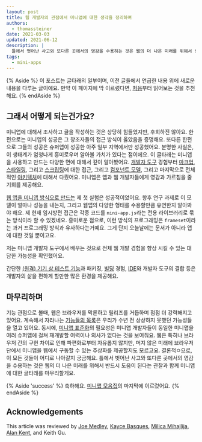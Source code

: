 ```yaml
---
layout: post
title: 웹 개발자의 관점에서 미니앱에 대한 생각을 정리하며
authors:
  - thomassteiner
date: 2021-03-03
updated: 2021-06-12
description: |
  틀에서 벗어난 사고와 또다른 곳에서의 영감을 수용하는 것은 웹의 더 나은 미래를 위해서 반드시 도움이 된다는 관찰과 함께 미니앱에 대한 글타래를 마무리해요.
tags:
  - mini-apps
---
```


{% Aside %}
이 포스트는 글타래의 일부이며, 이전 글들에서 언급한 내용 위에 새로운 내용을 다루는 글이에요.
만약 이 페이지에 막 이르렀다면, [처음](/mini-app-super-apps/)부터 읽어보는 것을 추천해요.
{% endAside %}

## 그래서 어떻게 되는건가요?

미니앱에 대해서 조사하고 글을 작성하는 것은 상당히 힘들었지만, 후회하진 않아요.
한편으로는 미니앱의 성공은 그 창조자들의 접근 방식이 옳았음을 증명해요.
또다른 한편으로 그들의 성공은 슈퍼앱이 성공한 아주 일부 지역에서만 성공했어요.
분명한 사실은, 이 생태계가 엄청나게 흥미로우며 알아볼 가치가 있다는 점이에요.
이 글타래는 미니앱을 사용하고 만드는 다양한 면에 대해서 깊이 알아봤어요.
[개발자 도구](/mini-app-devtools/) 경험부터
[마크업](/mini-app-markup-styling-and-scripting/#markup-languages),
[스타일링](/mini-app-markup-styling-and-scripting/#styling), 그리고
[스크립팅](/mini-app-markup-styling-and-scripting/#scripting)에 대한 접근, 그리고
[컴포넌트 모델](/mini-app-components/), 그리고 마지막으로 전체적인
[아키텍처](/mini-app-project-structure-lifecycle-and-bundling/)에 대해서 다뤘어요.
미니앱은 앱과 웹 개발자들에게 영감과 가르침을 줄 기회를 제공해요.

[웹 앱을 미니앱 방식으로 만드는](/mini-app-example-project/) 제 첫 실험은 성공적이었어요.
향후 연구 과제로 이 모델이 얼마나 성능을 내는지, 그리고 웹앱의 다양한 형태를 수용할만큼 유연한지 알아봐야 해요.
제 현재 임시방편 접근은 각종 코드를 `mini-app.js`라는 전용 라이브러리로 묶는 방식이라 할 수 있겠네요.
흥미로운 점으로, 이런 방식의 프로그래밍은 `frameset`이라는 과거 프로그래밍 방식과 유사하다는거예요.
그게 단지 오늘날에는 문서가 아니라 앱에 대한 것일 뿐이고요.

저는 미니앱 개발자 도구에서 배우는 것으로 전체 웹 개발 경험을 향상 시킬 수 있는 대담한 가능성을 확인했어요.

간단한 [(원격) 기기 상 테스트 기능](/mini-app-devtools/#simulator-and-real-device-testing-and-debugging)과
패키징, [빌딩](/mini-app-project-structure-lifecycle-and-bundling/#the-build-process) 경험,
[IDE](/mini-app-devtools/#mini-app-ides)와 개발자 도구의 결합 등은 개발자의 삶을 편하게 할만한 많은 환경을 제공해요.

## 마무리하며

기능 관점으로 볼때, 웹은 브라우저를 막론하고 릴리즈를 거듭하며 점점 더 강력해지고 있어요.
계속해서 자라나는 [기능들의 목록](https://developer.chrome.com/blog/fugu-status/)은 우리가 수년 전 상상하지 못했던 가능성들을 열고 있어요.
동시에, [미니앱 표준화](/mini-app-standardization/)의 필요성은 미니앱 개발자들이 동일한 미니앱을
여러 슈퍼앱에 걸쳐 재개발할 여력이나 의사가 없다는 것을 보여줘요.
웹은 특히나 브라우저 간의 구현 차이로 인해 파편화로부터 자유롭지 않지만,
머지 않은 미래에 브라우저 단에서 미니앱을 웹에서 구동할 수 있는 추상화를 제공할지도 모르고요.
결론적ㅇ으로, 이 모든 것들이 어디로 나아갈지 궁금해요.
틀에서 벗어난 사고와 또다른 곳에서의 영감을 수용하는 것은 웹의 더 나은 미래를 위해서 반드시 도움이 된다는 관찰과 함께 미니앱에 대한 글타래를 마무리할게요.

{% Aside 'success' %}
축하해요. [미니앱 모음집](/mini-apps/)의 마지막에 이르렀어요.
{% endAside %}

## Acknowledgements

This article was reviewed by
[Joe Medley](https://github.com/jpmedley),
[Kayce Basques](https://github.com/kaycebasques),
[Milica Mihajlija](https://github.com/mihajlija),
[Alan Kent](https://github.com/alankent),
and Keith Gu.
